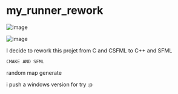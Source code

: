﻿# my_runner_rework
 
 ![image](https://user-images.githubusercontent.com/91668112/189967491-914b47c2-8ff0-4b79-947d-8826cdfcf291.png)
 
 ![image](https://user-images.githubusercontent.com/91668112/189972010-2dbf1e09-79d8-4bdf-952a-37c1682b8f83.png)

I decide to rework this projet from C and CSFML to C++ and SFML

``` CMAKE AND SFML ``` 

random map generate

i push a windows version for try :p

